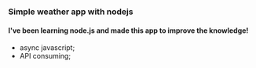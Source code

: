 <h3>Simple weather app with nodejs</h3>

<h4>I've been learning node.js and made this app to improve the knowledge!</h4>

<ul>
<li>async javascript;</li>
<li>API consuming;</li>
</ul>
